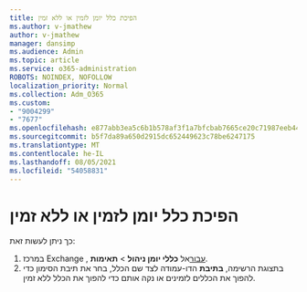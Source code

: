 ```yaml
---
title: הפיכת כלל יומן לזמין או ללא זמין
ms.author: v-jmathew
author: v-jmathew
manager: dansimp
ms.audience: Admin
ms.topic: article
ms.service: o365-administration
ROBOTS: NOINDEX, NOFOLLOW
localization_priority: Normal
ms.collection: Adm_O365
ms.custom:
- "9004299"
- "7677"
ms.openlocfilehash: e877abb3ea5c6b1b578af3f1a7bfcbab7665ce20c71987eeb44d2c7e3a1b2c16
ms.sourcegitcommit: b5f7da89a650d2915dc652449623c78be6247175
ms.translationtype: MT
ms.contentlocale: he-IL
ms.lasthandoff: 08/05/2021
ms.locfileid: "54058831"
---
```

# <a name="enable-or-disable-a-journal-rule"></a>הפיכת כלל יומן לזמין או ללא זמין

כך ניתן לעשות זאת:

1. במרכז Exchange , [עבור](https://go.microsoft.com/fwlink/p/?linkid=2059104)אל **כללי יומן ניהול**  >  **תאימות**.
2. בתצוגת הרשימה, **בתיבת** הדו-עמודה לצד שם הכלל, בחר את תיבת הסימון כדי להפוך את הכללים לזמינים או נקה אותם כדי להפוך את הכלל ללא זמין.
